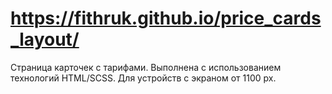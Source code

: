 # https://fithruk.github.io/price_cards_layout/
Страница карточек с тарифами. Выполнена с использованием технологий HTML/SCSS.
Для устройств с экраном от 1100 px.
